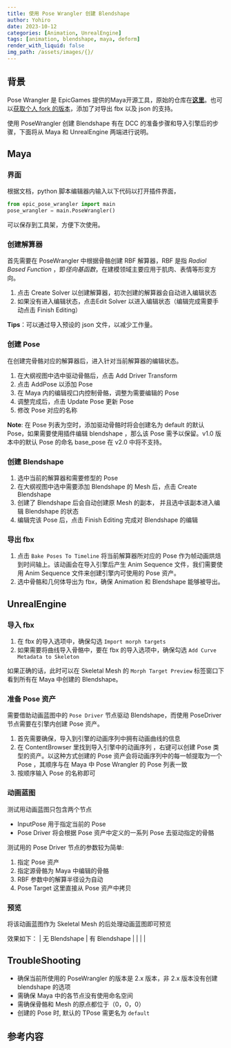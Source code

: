 ```yaml
---
title: 使用 Pose Wrangler 创建 Blendshape
author: Yohiro
date: 2023-10-12
categories: [Animation, UnrealEngine]
tags: [animation, blendshape, maya, deform]
render_with_liquid: false
img_path: /assets/images/{}/
---
```

## 背景

Pose Wrangler 是 EpicGames 提供的Maya开源工具，原始的仓库在[**这里**](https://github.com/chrisevans3d/poseWrangler)。也可以[获取个人 fork 的版本](https://github.com/YohiroW/poseWrangler)，添加了对导出 fbx 以及 json 的支持。

使用 PoseWrangler 创建 Blendshape 有在 DCC 的准备步骤和导入引擎后的步骤，下面将从 Maya 和 UnrealEngine 两端进行说明。

## Maya

### 界面

根据文档，python 脚本编辑器内输入以下代码以打开插件界面，

``` python
from epic_pose_wrangler import main
pose_wrangler = main.PoseWrangler()
```

可以保存到工具架，方便下次使用。

### 创建解算器

首先需要在 PoseWrangler 中根据骨骼创建 RBF 解算器，RBF 是指 *Radial Based Function* ，即*径向基函数*，在建模领域主要应用于肌肉、表情等形变方向。

1. 点击 Create Solver 以创建解算器，初次创建的解算器会自动进入编辑状态
2. 如果没有进入编辑状态，点击Edit Solver 以进入编辑状态（编辑完成需要手动点击 Finish Editing）

**Tips**：可以通过导入预设的 json 文件，以减少工作量。

### 创建 Pose

在创建完骨骼对应的解算器后，进入针对当前解算器的编辑状态。

1. 在大纲视图中选中驱动骨骼后，点击 Add Driver Transform
2. 点击 AddPose 以添加 Pose
3. 在 Maya 内的编辑视口内控制骨骼，调整为需要编辑的 Pose
4. 调整完成后，点击 Update Pose 更新 Pose
5. 修改 Pose 对应的名称

**Note**: 在 Pose 列表为空时，添加驱动骨骼时将会创建名为 default 的默认 Pose，如果需要使用插件编辑 blendshape ，那么该 Pose 需予以保留。v1.0 版本中的默认 Pose 的命名 base_pose 在 v2.0 中将不支持。

### 创建 Blendshape

1. 选中当前的解算器和需要修型的 Pose
2. 在大纲视图中选中需要添加 Blendshape 的 Mesh 后，点击 Create Blendshape
3. 创建了 Blendshape 后会自动创建原 Mesh 的副本， 并且选中该副本进入编辑 Blendshape 的状态
4. 编辑完该 Pose 后，点击 Finish Editing 完成对 Blendshape 的编辑

### 导出 fbx

1. 点击 `Bake Poses To Timeline` 将当前解算器所对应的 Pose 作为帧动画烘焙到时间轴上。该动画会在导入引擎后产生 Anim Sequence 文件，我们需要使用 Anim Sequence 文件来创建引擎内可使用的 Pose 资产。
2. 选中骨骼和几何体导出为 fbx，确保 Animation 和 Blendshape 能够被导出。

## UnrealEngine

### 导入 fbx

1. 在 fbx 的导入选项中，确保勾选 `Import morph targets`
2. 如果需要将曲线导入骨骼中，要在 fbx 的导入选项中，确保勾选 `Add Curve Metadata to Skeleton`

如果正确的话，此时可以在 Skeletal Mesh 的 `Morph Target Preview` 标签窗口下看到所有在 Maya 中创建的 Blendshape。

### 准备 Pose 资产

需要借助动画蓝图中的 `Pose Driver` 节点驱动 Blendshape，而使用 PoseDriver 节点需要在引擎内创建 Pose 资产。

1. 首先需要确保，导入到引擎的动画序列中拥有动画曲线的信息
2. 在 ContentBrowser 里找到导入引擎中的动画序列 ，右键可以创建 Pose 类型的资产。以这种方式创建的 Pose 资产会将动画序列中的每一帧提取为一个 Pose ，其顺序与在 Maya 中 Pose Wrangler 的 Pose 列表一致
3. 按顺序输入 Pose 的名称即可

### 动画蓝图

测试用动画蓝图只包含两个节点

- InputPose 用于指定当前的 Pose
- Pose Driver 将会根据 Pose 资产中定义的一系列 Pose 去驱动指定的骨骼

测试用的 Pose Driver 节点的参数较为简单:

1. 指定 Pose 资产
2. 指定源骨骼为 Maya 中编辑的骨骼
3. RBF 参数中的解算半径设为自动
4. Pose Target 这里直接从 Pose 资产中拷贝

### 预览

将该动画蓝图作为 Skeletal Mesh 的后处理动画蓝图即可预览

效果如下：
| 无 Blendshape | 有 Blendshape   |
|  |  |

## TroubleShooting

- 确保当前所使用的 PoseWrangler 的版本是 2.x 版本，非 2.x 版本没有创建 blendshape 的选项
- 需确保 Maya 中的各节点没有使用命名空间
- 需确保骨骼和 Mesh 的原点都位于（0，0，0）
- 创建的 Pose 时, 默认的 TPose 需更名为 `default`

## 参考内容


